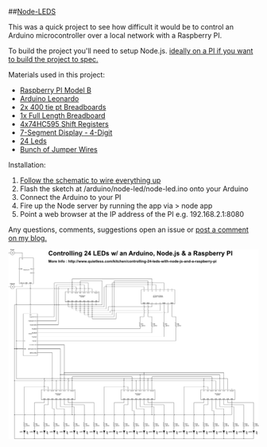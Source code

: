 ##[Node-LEDS](http://kitchen.braitsch.io/controlling-24-leds-with-node-js-and-a-raspberry-pi/)

This was a quick project to see how difficult it would be to control an Arduino microcontroller over a local network with a Raspberry PI.

To build the project you'll need to setup Node.js. [ideally on a PI if you want to build the project to spec.](http://kitchen.braitsch.io/controlling-24-leds-with-node-js-and-a-raspberry-pi/)

Materials used in this project:

 * [Raspberry PI Model B](http://www.raspberrypi.org/)
 * [Arduino Leonardo](https://www.sparkfun.com/products/11286)
 * [2x 400 tie pt Breadboards](https://www.sparkfun.com/products/9567)
 * [1x Full Length Breadboard](https://www.sparkfun.com/products/112)
 * [4x74HC595 Shift Registers](https://www.sparkfun.com/products/733)
 * [7-Segment Display - 4-Digit](https://www.sparkfun.com/products/9481)
 * [24 Leds](http://www.amazon.com/microtivity-IL188-Assorted-Resistors-Colors/dp/B0060FGA8A)
 * [Bunch of Jumper Wires](http://www.amazon.com/Breadboard-jumper-wire-75pcs-pack/dp/B0040DEI9M)

Installation:

 1. [Follow the schematic to wire everything up](./docs/node-leds-schematic.pdf?raw=true)
 2. Flash the sketch at /arduino/node-led/node-led.ino onto your Arduino
 3. Connect the Arduino to your PI
 4. Fire up the Node server by running the app via > node app
 5. Point a web browser at the IP address of the PI e.g. 192.168.2.1:8080

Any questions, comments, suggestions open an issue or [post a comment on my blog.](http://kitchen.braitsch.io/controlling-24-leds-with-node-js-and-a-raspberry-pi/)


![Node-LEDS-schematic](./docs/node-leds-schematic.png?raw=true "Node-LEDS-schematic") 


